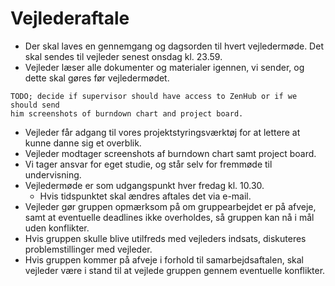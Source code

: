 # Vejlederaftale
- Der skal laves en gennemgang og dagsorden til hvert vejledermøde. Det skal 
sendes til vejleder senest onsdag kl. 23.59.
- Vejleder læser alle dokumenter og materialer igennen, vi sender, og dette 
skal gøres før vejledermødet.

```
TODO; decide if supervisor should have access to ZenHub or if we should send
him screenshots of burndown chart and project board.
```

- Vejleder får adgang til vores projektstyringsværktøj for at lettere at kunne
danne sig et overblik.
- Vejleder modtager screenshots af burndown chart samt project board.
- Vi tager ansvar for eget studie, og står selv for fremmøde til undervisning.
- Vejledermøde er som udgangspunkt hver fredag kl. 10.30.
	- Hvis tidspunktet skal ændres aftales det via e-mail.
- Vejleder gør gruppen opmærksom på om gruppearbejdet er på afveje, samt at
eventuelle deadlines ikke overholdes, så gruppen kan nå i mål uden konflikter.
- Hvis gruppen skulle blive utilfreds med vejleders indsats, diskuteres
problemstillinger med vejleder.
- Hvis gruppen kommer på afveje i forhold til samarbejdsaftalen, skal vejleder
være i stand til at vejlede gruppen gennem eventuelle konflikter.

